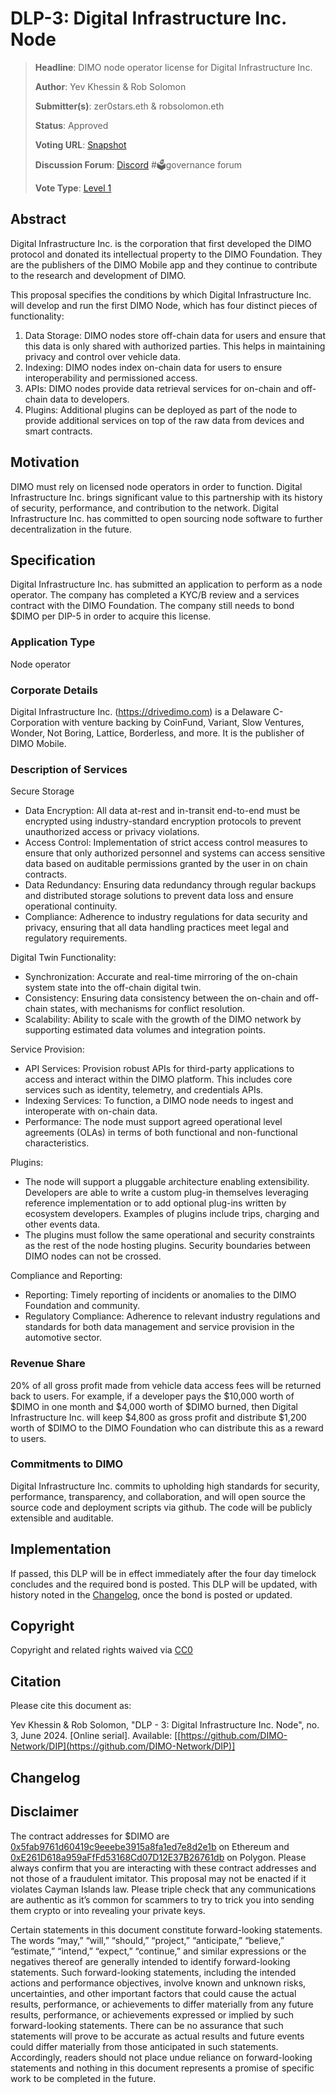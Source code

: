 # DLP-3: Digital Infrastructure Inc. Node

> **Headline**: DIMO node operator license for Digital Infrastructure Inc.
>
> **Author**: Yev Khessin & Rob Solomon
>
> **Submitter(s)**: zer0stars.eth & robsolomon.eth
>
> **Status**: Approved
>
> **Voting URL**: [Snapshot](https://snapshot.org/#/dimo.eth/proposal/0x9d93ab79916c69c1cbb3356877fb08b8d12f216511115a0572767bc4eba6c32e)
>
> **Discussion Forum**: [Discord](https://chat.dimo.zone) #🗳️governance forum
>
> **Vote Type**: [Level 1](https://docs.dimo.zone/governance/dip1#voting-protocol)

## Abstract

Digital Infrastructure Inc. is the corporation that first developed the DIMO protocol and donated its intellectual property to the DIMO Foundation. They are the publishers of the DIMO Mobile app and they continue to contribute to the research and development of DIMO.

This proposal specifies the conditions by which Digital Infrastructure Inc. will develop and run the first DIMO Node, which has four distinct pieces of functionality:

1. Data Storage: DIMO nodes store off-chain data for users and ensure that this data is only shared with authorized parties. This helps in maintaining privacy and control over vehicle data.
2. Indexing: DIMO nodes index on-chain data for users to ensure interoperability and permissioned access.
3. APIs: DIMO nodes provide data retrieval services for on-chain and off-chain data to developers.
4. Plugins: Additional plugins can be deployed as part of the node to provide additional services on top of the raw data from devices and smart contracts.

## Motivation

DIMO must rely on licensed node operators in order to function. Digital Infrastructure Inc. brings significant value to this partnership with its history of security, performance, and contribution to the network. Digital Infrastructure Inc. has committed to open sourcing node software to further decentralization in the future.

## Specification

Digital Infrastructure Inc. has submitted an application to perform as a node operator. The company has completed a KYC/B review and a services contract with the DIMO Foundation. The company still needs to bond $DIMO per DIP-5 in order to acquire this license.

### Application Type

Node operator

### Corporate Details

Digital Infrastructure Inc. (https://drivedimo.com) is a Delaware C-Corporation with venture backing by CoinFund, Variant, Slow Ventures, Wonder, Not Boring, Lattice, Borderless, and more. It is the publisher of DIMO Mobile.

### Description of Services

Secure Storage

* Data Encryption: All data at-rest and in-transit end-to-end must be encrypted using industry-standard encryption protocols to prevent unauthorized access or privacy violations.&#x20;
* Access Control: Implementation of strict access control measures to ensure that only authorized personnel and systems can access sensitive data based on auditable permissions granted by the user in on chain contracts.
* Data Redundancy: Ensuring data redundancy through regular backups and distributed storage solutions to prevent data loss and ensure operational continuity.
* Compliance: Adherence to industry regulations for data security and privacy, ensuring that all data handling practices meet legal and regulatory requirements.&#x20;

Digital Twin Functionality:

* Synchronization: Accurate and real-time mirroring of the on-chain system state into the off-chain digital twin.
* Consistency: Ensuring data consistency between the on-chain and off-chain states, with mechanisms for conflict resolution.
* Scalability: Ability to scale with the growth of the DIMO network by supporting estimated data volumes and integration points.

Service Provision:

* API Services: Provision robust APIs for third-party applications to access and interact within the DIMO platform. This includes core services such as identity, telemetry, and credentials APIs.&#x20;
* Indexing Services: To function, a DIMO node needs to ingest and interoperate with on-chain data.&#x20;
* Performance: The node must support agreed operational level agreements (OLAs) in terms of both functional and non-functional characteristics.

Plugins:

* The node will support a pluggable architecture enabling extensibility. Developers are able to write a custom plug-in themselves leveraging reference implementation or to add optional plug-ins written by ecosystem developers. Examples of plugins include trips, charging and other events data.
* The plugins must follow the same operational and security constraints as the rest of the node hosting plugins. Security boundaries between DIMO nodes can not be crossed.

Compliance and Reporting:

* Reporting: Timely reporting of incidents or anomalies to the DIMO Foundation and community.
* Regulatory Compliance: Adherence to relevant industry regulations and standards for both data management and service provision in the automotive sector.

### Revenue Share

20% of all gross profit made from vehicle data access fees will be returned back to users. For example, if a developer pays the $10,000 worth of $DIMO in one month and $4,000 worth of $DIMO burned, then Digital Infrastructure Inc. will keep $4,800 as gross profit and distribute $1,200 worth of $DIMO to the DIMO Foundation who can distribute this as a reward to users.

### Commitments to DIMO

Digital Infrastructure Inc. commits to upholding high standards for security, performance, transparency, and collaboration, and will open source the source code and deployment scripts via github. The code will be publicly extensible and auditable.

## Implementation

If passed, this DLP will be in effect immediately after the four day timelock concludes and the required bond is posted. This DLP will be updated, with history noted in the [Changelog](dlp3.md#changelog), once the bond is posted or updated.

## Copyright

Copyright and related rights waived via [CC0](https://creativecommons.org/publicdomain/zero/1.0)

## Citation

Please cite this document as:

Yev Khessin & Rob Solomon, "DLP - 3: Digital Infrastructure Inc. Node", no. 3, June 2024. \[Online serial]. Available: \[[https://github.com/DIMO-Network/DIP](https://github.com/DIMO-Network/DIP)]

## Changelog



## Disclaimer <a href="#disclaimer" id="disclaimer"></a>

The contract addresses for $DIMO are [0x5fab9761d60419c9eeebe3915a8fa1ed7e8d2e1b](https://etherscan.io/token/0x5fab9761d60419c9eeebe3915a8fa1ed7e8d2e1b) on Ethereum and [0xE261D618a959aFfFd53168Cd07D12E37B26761db](https://polygonscan.com/token/0xE261D618a959aFfFd53168Cd07D12E37B26761db) on Polygon. Please always confirm that you are interacting with these contract addresses and not those of a fraudulent imitator. This proposal may not be enacted if it violates Cayman Islands law. Please triple check that any communications are authentic as it’s common for scammers to try to trick you into sending them crypto or into revealing your private keys.

Certain statements in this document constitute forward-looking statements. The words “may,” “will,” “should,” “project,” “anticipate,” “believe,” “estimate,” “intend,” “expect,” “continue,” and similar expressions or the negatives thereof are generally intended to identify forward-looking statements. Such forward-looking statements, including the intended actions and performance objectives, involve known and unknown risks, uncertainties, and other important factors that could cause the actual results, performance, or achievements to differ materially from any future results, performance, or achievements expressed or implied by such forward-looking statements. There can be no assurance that such statements will prove to be accurate as actual results and future events could differ materially from those anticipated in such statements. Accordingly, readers should not place undue reliance on forward-looking statements and nothing in this document represents a promise of specific work to be completed in the future.
